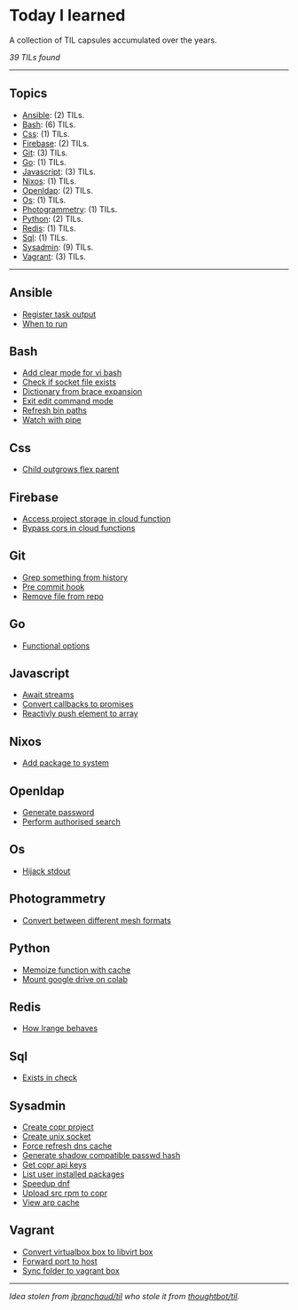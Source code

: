 # Today I learned

A collection of TIL capsules accumulated over the years.

_39 TILs found_

---

## Topics

* [Ansible](#Ansible): (2) TILs.
* [Bash](#Bash): (6) TILs.
* [Css](#Css): (1) TILs.
* [Firebase](#Firebase): (2) TILs.
* [Git](#Git): (3) TILs.
* [Go](#Go): (1) TILs.
* [Javascript](#Javascript): (3) TILs.
* [Nixos](#Nixos): (1) TILs.
* [Openldap](#Openldap): (2) TILs.
* [Os](#Os): (1) TILs.
* [Photogrammetry](#Photogrammetry): (1) TILs.
* [Python](#Python): (2) TILs.
* [Redis](#Redis): (1) TILs.
* [Sql](#Sql): (1) TILs.
* [Sysadmin](#Sysadmin): (9) TILs.
* [Vagrant](#Vagrant): (3) TILs.

---

## Ansible
* [Register task output](ansible/register-task-output.md)
* [When to run](ansible/when-to-run.md)

## Bash
* [Add clear mode for vi bash](bash/add-clear-mode-for-vi-bash.md)
* [Check if socket file exists](bash/check-if-socket-file-exists.md)
* [Dictionary from brace expansion](bash/dictionary-from-brace-expansion.md)
* [Exit edit command mode](bash/exit-edit-command-mode.md)
* [Refresh bin paths](bash/refresh-bin-paths.md)
* [Watch with pipe](bash/watch-with-pipe.md)

## Css
* [Child outgrows flex parent](css/child-outgrows-flex-parent.md)

## Firebase
* [Access project storage in cloud function](firebase/access-project-storage-in-cloud-function.md)
* [Bypass cors in cloud functions](firebase/bypass-cors-in-cloud-functions.md)

## Git
* [Grep something from history](git/grep-something-from-history.md)
* [Pre commit hook](git/pre-commit-hook.md)
* [Remove file from repo](git/remove-file-from-repo.md)

## Go
* [Functional options](go/functional-options.md)

## Javascript
* [Await streams](javascript/await-streams.md)
* [Convert callbacks to promises](javascript/convert-callbacks-to-promises.md)
* [Reactivly push element to array](javascript/reactivly-push-element-to-array.md)

## Nixos
* [Add package to system](nixos/add-package-to-system.md)

## Openldap
* [Generate password](openldap/generate-password.md)
* [Perform authorised search](openldap/perform-authorised-search.md)

## Os
* [Hijack stdout](os/hijack-stdout.md)

## Photogrammetry
* [Convert between different mesh formats](photogrammetry/convert-between-different-mesh-formats.md)

## Python
* [Memoize function with cache](python/memoize-function-with-cache.md)
* [Mount google drive on colab](python/mount-google-drive-on-colab.md)

## Redis
* [How lrange behaves](redis/how-lrange-behaves.md)

## Sql
* [Exists in check](sql/exists-in-check.md)

## Sysadmin
* [Create copr project](sysadmin/create-copr-project.md)
* [Create unix socket](sysadmin/create-unix-socket.md)
* [Force refresh dns cache](sysadmin/force-refresh-dns-cache.md)
* [Generate shadow compatible passwd hash](sysadmin/generate-shadow-compatible-passwd-hash.md)
* [Get copr api keys](sysadmin/get-copr-api-keys.md)
* [List user installed packages](sysadmin/list-user-installed-packages.md)
* [Speedup dnf](sysadmin/speedup-dnf.md)
* [Upload src rpm to copr](sysadmin/upload-src-rpm-to-copr.md)
* [View arp cache](sysadmin/view-arp-cache.md)

## Vagrant
* [Convert virtualbox box to libvirt box](vagrant/convert-virtualbox-box-to-libvirt-box.md)
* [Forward port to host](vagrant/forward-port-to-host.md)
* [Sync folder to vagrant box](vagrant/sync-folder-to-vagrant-box.md)
---

_Idea stolen from [jbranchaud/til](https://github.com/jbranchaud/til) who stole it from [thoughtbot/til](https://github.com/thoughtbot/til)._
